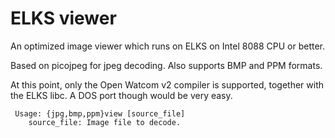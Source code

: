 # ELKS viewer

An optimized image viewer which runs on ELKS on Intel 8088 CPU or better.

Based on picojpeg for jpeg decoding. Also supports BMP and PPM formats.

At this point, only the Open Watcom v2 compiler is supported, together with the ELKS libc. A DOS port though would be very easy.


```
 Usage: {jpg,bmp,ppm}view [source_file]
    source_file: Image file to decode.
```
